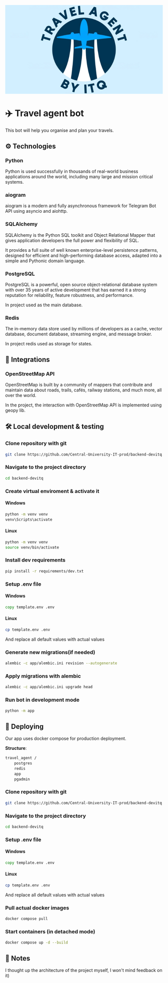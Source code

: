 ![banner](/img/banner.png)

# ✈️ Travel agent bot

This bot will help you organise and plan your travels.

## ⚙️ Technologies

### Python

Python is used successfully in thousands of real-world business applications around the world, including many large and mission critical systems.

### aiogram

aiogram is a modern and fully asynchronous framework for Telegram Bot API using asyncio and aiohttp.

### SQLAlchemy

SQLAlchemy is the Python SQL toolkit and Object Relational Mapper that gives application developers the full power and flexibility of SQL.

It provides a full suite of well known enterprise-level persistence patterns, designed for efficient and high-performing database access, adapted into a simple and Pythonic domain language.

### PostgreSQL

PostgreSQL is a powerful, open source object-relational database system with over 35 years of active development that has earned it a strong reputation for reliability, feature robustness, and performance.

In project used as the main database.

### Redis

The in-memory data store used by millions of developers as a cache, vector database, document database, streaming engine, and message broker.

In project redis used as storage for states.

## 🤝 Integrations

### OpenStreetMap API

OpenStreetMap is built by a community of mappers that contribute and maintain data about roads, trails, cafés, railway stations, and much more, all over the world.

In the project, the interaction with OpenStreetMap API is implemented using geopy lib.

## 🛠️ Local development & testing

### Clone repository with git

```bash
git clone https://github.com/Central-University-IT-prod/backend-devitq.git
```

### Navigate to the project directory

```bash
cd backend-devitq
```

### Create virtual enviroment & activate it

#### Windows

```cmd
python -m venv venv
venv\Scripts\activate
```

#### Linux

```bash
python -m venv venv
source venv/bin/activate
```

### Install dev requirements

```bash
pip install -r requirements/dev.txt
```

### Setup .env file

#### Windows

```cmd
copy template.env .env
```

#### Linux

```bash
cp template.env .env
```

And replace all default values with actual values

### Generate new migrations(if needed)

```bash
alembic -c app/alembic.ini revision --autogenerate
```

### Apply migrations with alembic

```bash
alembic -c app/alembic.ini upgrade head
```

### Run bot in development mode

```bash
python -m app
```

## 🚀 Deploying

Our app uses docker compose for production deployment.

**Structure**:

```bash
travel_agent /
    postgres
    redis
    app
    pgadmin
```

### Clone repository with git

```bash
git clone https://github.com/Central-University-IT-prod/backend-devitq.git
```

### Navigate to the project directory

```bash
cd backend-devitq
```

### Setup .env file

#### Windows

```cmd
copy template.env .env
```

#### Linux

```bash
cp template.env .env
```

And replace all default values with actual values

### Pull actual docker images

```bash
docker compose pull
```

### Start containers (in detached mode)

```bash
docker compose up -d --build
```

## 📝 Notes

I thought up the architecture of the project myself, I won't mind feedback on it)

